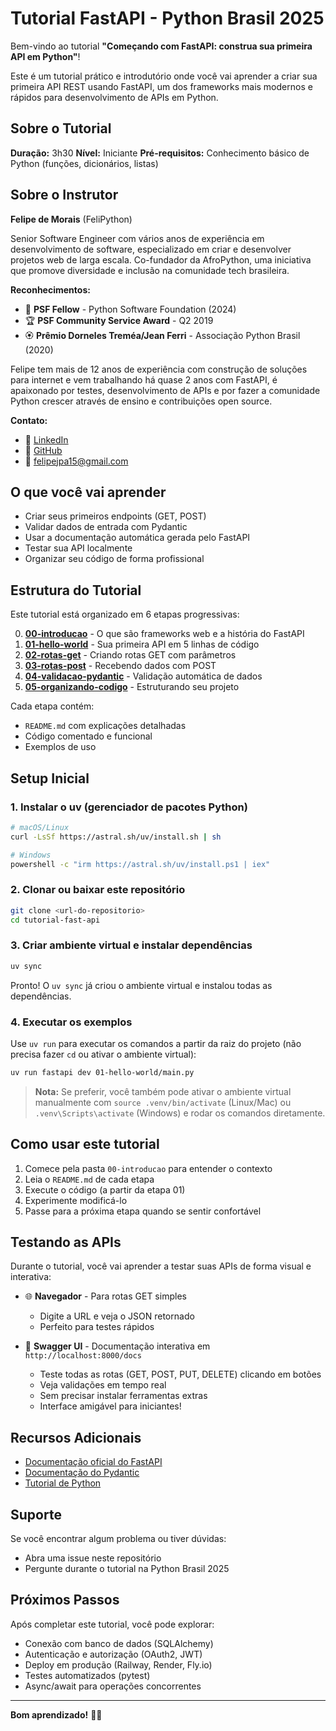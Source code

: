 # Tutorial FastAPI - Python Brasil 2025

Bem-vindo ao tutorial **"Começando com FastAPI: construa sua primeira API em Python"**!

Este é um tutorial prático e introdutório onde você vai aprender a criar sua primeira API REST usando FastAPI, um dos frameworks mais modernos e rápidos para desenvolvimento de APIs em Python.

## Sobre o Tutorial

**Duração:** 3h30
**Nível:** Iniciante
**Pré-requisitos:** Conhecimento básico de Python (funções, dicionários, listas)

## Sobre o Instrutor

**Felipe de Morais** (FeliPython)

Senior Software Engineer com vários anos de experiência em desenvolvimento de software, especializado em criar e desenvolver projetos web de larga escala. Co-fundador da AfroPython, uma iniciativa que promove diversidade e inclusão na comunidade tech brasileira.

**Reconhecimentos:**
- 🏅 **PSF Fellow** - Python Software Foundation (2024)
- 🏆 **PSF Community Service Award** - Q2 2019
- 🏵️ **Prêmio Dorneles Treméa/Jean Ferri** - Associação Python Brasil (2020)

Felipe tem mais de 12 anos de experiência com construção de soluções para internet e vem trabalhando há quase 2 anos com FastAPI, é apaixonado por testes, desenvolvimento de APIs e por fazer a comunidade Python crescer através de ensino e contribuições open source.

**Contato:**
- 💼 [LinkedIn](https://www.linkedin.com/in/felipe-de-morais)
- 🐙 [GitHub](https://github.com/lipedemorais)
- 📧 felipejpa15@gmail.com

## O que você vai aprender

- Criar seus primeiros endpoints (GET, POST)
- Validar dados de entrada com Pydantic
- Usar a documentação automática gerada pelo FastAPI
- Testar sua API localmente
- Organizar seu código de forma profissional

## Estrutura do Tutorial

Este tutorial está organizado em 6 etapas progressivas:

0. **[00-introducao](./00-introducao/)** - O que são frameworks web e a história do FastAPI
1. **[01-hello-world](./01-hello-world/)** - Sua primeira API em 5 linhas de código
2. **[02-rotas-get](./02-rotas-get/)** - Criando rotas GET com parâmetros
3. **[03-rotas-post](./03-rotas-post/)** - Recebendo dados com POST
4. **[04-validacao-pydantic](./04-validacao-pydantic/)** - Validação automática de dados
5. **[05-organizando-codigo](./05-organizando-codigo/)** - Estruturando seu projeto

Cada etapa contém:
- `README.md` com explicações detalhadas
- Código comentado e funcional
- Exemplos de uso

## Setup Inicial

### 1. Instalar o uv (gerenciador de pacotes Python)

```bash
# macOS/Linux
curl -LsSf https://astral.sh/uv/install.sh | sh

# Windows
powershell -c "irm https://astral.sh/uv/install.ps1 | iex"
```

### 2. Clonar ou baixar este repositório

```bash
git clone <url-do-repositorio>
cd tutorial-fast-api
```

### 3. Criar ambiente virtual e instalar dependências

```bash
uv sync
```

Pronto! O `uv sync` já criou o ambiente virtual e instalou todas as dependências.

### 4. Executar os exemplos

Use `uv run` para executar os comandos a partir da raiz do projeto (não precisa fazer `cd` ou ativar o ambiente virtual):

```bash
uv run fastapi dev 01-hello-world/main.py
```

> **Nota:** Se preferir, você também pode ativar o ambiente virtual manualmente com `source .venv/bin/activate` (Linux/Mac) ou `.venv\Scripts\activate` (Windows) e rodar os comandos diretamente.

## Como usar este tutorial

1. Comece pela pasta `00-introducao` para entender o contexto
2. Leia o `README.md` de cada etapa
3. Execute o código (a partir da etapa 01)
4. Experimente modificá-lo
5. Passe para a próxima etapa quando se sentir confortável

## Testando as APIs

Durante o tutorial, você vai aprender a testar suas APIs de forma visual e interativa:

- 🌐 **Navegador** - Para rotas GET simples
  - Digite a URL e veja o JSON retornado
  - Perfeito para testes rápidos

- 🎯 **Swagger UI** - Documentação interativa em `http://localhost:8000/docs`
  - Teste todas as rotas (GET, POST, PUT, DELETE) clicando em botões
  - Veja validações em tempo real
  - Sem precisar instalar ferramentas extras
  - Interface amigável para iniciantes!

## Recursos Adicionais

- [Documentação oficial do FastAPI](https://fastapi.tiangolo.com)
- [Documentação do Pydantic](https://docs.pydantic.dev)
- [Tutorial de Python](https://docs.python.org/pt-br/3/tutorial/)

## Suporte

Se você encontrar algum problema ou tiver dúvidas:
- Abra uma issue neste repositório
- Pergunte durante o tutorial na Python Brasil 2025

## Próximos Passos

Após completar este tutorial, você pode explorar:
- Conexão com banco de dados (SQLAlchemy)
- Autenticação e autorização (OAuth2, JWT)
- Deploy em produção (Railway, Render, Fly.io)
- Testes automatizados (pytest)
- Async/await para operações concorrentes

---

**Bom aprendizado!** 🚀🐍

